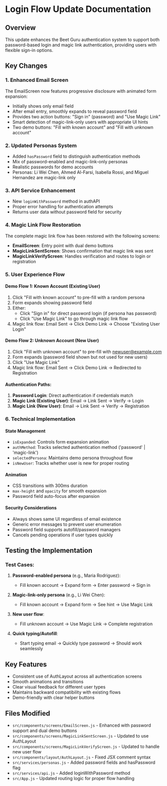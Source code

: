# Login Flow Update Documentation

## Overview
This update enhances the Beet Guru authentication system to support both password-based login and magic link authentication, providing users with flexible sign-in options.

## Key Changes

### 1. Enhanced Email Screen
The EmailScreen now features progressive disclosure with animated form expansion:
- Initially shows only email field
- After email entry, smoothly expands to reveal password field
- Provides two action buttons: "Sign in" (password) and "Use Magic Link"
- Smart detection of magic-link-only users with appropriate UI hints
- Two demo buttons: "Fill with known account" and "Fill with unknown account"

### 2. Updated Personas System
- Added `hasPassword` field to distinguish authentication methods
- Mix of password-enabled and magic-link-only personas
- Realistic passwords for demo accounts
- Personas: Li Wei Chen, Ahmed Al-Farsi, Isabella Rossi, and Miguel Hernandez are magic-link only

### 3. API Service Enhancement
- New `loginWithPassword` method in authAPI
- Proper error handling for authentication attempts
- Returns user data without password field for security

### 4. Magic Link Flow Restoration
The complete magic link flow has been restored with the following screens:
- **EmailScreen**: Entry point with dual demo buttons
- **MagicLinkSentScreen**: Shows confirmation that magic link was sent
- **MagicLinkVerifyScreen**: Handles verification and routes to login or registration

### 5. User Experience Flow

#### Demo Flow 1: Known Account (Existing User)
1. Click "Fill with known account" to pre-fill with a random persona
2. Form expands showing password field
3. Either:
   - Click "Sign in" for direct password login (if persona has password)
   - Click "Use Magic Link" to go through magic link flow
4. Magic link flow: Email Sent → Click Demo Link → Choose "Existing User Login"

#### Demo Flow 2: Unknown Account (New User)
1. Click "Fill with unknown account" to pre-fill with newuser@example.com
2. Form expands (password field shown but not used for new users)
3. Click "Use Magic Link"
4. Magic link flow: Email Sent → Click Demo Link → Redirected to Registration

#### Authentication Paths:
1. **Password Login**: Direct authentication if credentials match
2. **Magic Link (Existing User)**: Email → Link Sent → Verify → Login
3. **Magic Link (New User)**: Email → Link Sent → Verify → Registration

### 6. Technical Implementation

#### State Management
- `isExpanded`: Controls form expansion animation
- `authMethod`: Tracks selected authentication method ('password' | 'magic-link')
- `selectedPersona`: Maintains demo persona throughout flow
- `isNewUser`: Tracks whether user is new for proper routing

#### Animation
- CSS transitions with 300ms duration
- `max-height` and `opacity` for smooth expansion
- Password field auto-focus after expansion

#### Security Considerations
- Always shows same UI regardless of email existence
- Generic error messages to prevent user enumeration
- Password field supports autofill/password managers
- Cancels pending operations if user types quickly

## Testing the Implementation

### Test Cases:
1. **Password-enabled persona** (e.g., Maria Rodriguez):
   - Fill known account → Expand form → Enter password → Sign in

2. **Magic-link-only persona** (e.g., Li Wei Chen):
   - Fill known account → Expand form → See hint → Use Magic Link

3. **New user flow**:
   - Fill unknown account → Use Magic Link → Complete registration

4. **Quick typing/Autofill**:
   - Start typing email → Quickly type password → Should work seamlessly

## Key Features
- Consistent use of AuthLayout across all authentication screens
- Smooth animations and transitions
- Clear visual feedback for different user types
- Maintains backward compatibility with existing flows
- Demo-friendly with clear helper buttons

## Files Modified
- `src/components/screens/EmailScreen.js` - Enhanced with password support and dual demo buttons
- `src/components/screens/MagicLinkSentScreen.js` - Updated to use AuthLayout
- `src/components/screens/MagicLinkVerifyScreen.js` - Updated to handle new user flow
- `src/components/layout/AuthLayout.js` - Fixed JSX comment syntax
- `src/services/personas.js` - Added password fields and hasPassword flag
- `src/services/api.js` - Added loginWithPassword method
- `src/App.js` - Updated routing logic for proper flow handling